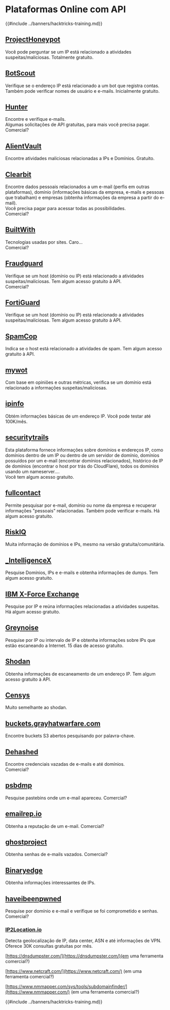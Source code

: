 # Plataformas Online com API

{{#include ../banners/hacktricks-training.md}}

## [ProjectHoneypot](https://www.projecthoneypot.org/)

Você pode perguntar se um IP está relacionado a atividades suspeitas/maliciosas. Totalmente gratuito.

## [**BotScout**](http://botscout.com/api.htm)

Verifique se o endereço IP está relacionado a um bot que registra contas. Também pode verificar nomes de usuário e e-mails. Inicialmente gratuito.

## [Hunter](https://hunter.io/)

Encontre e verifique e-mails.\
Algumas solicitações de API gratuitas, para mais você precisa pagar.\
Comercial?

## [AlientVault](https://otx.alienvault.com/api)

Encontre atividades maliciosas relacionadas a IPs e Domínios. Gratuito.

## [Clearbit](https://dashboard.clearbit.com/)

Encontre dados pessoais relacionados a um e-mail (perfis em outras plataformas), domínio (informações básicas da empresa, e-mails e pessoas que trabalham) e empresas (obtenha informações da empresa a partir do e-mail).\
Você precisa pagar para acessar todas as possibilidades.\
Comercial?

## [BuiltWith](https://builtwith.com/)

Tecnologias usadas por sites. Caro...\
Comercial?

## [Fraudguard](https://fraudguard.io/)

Verifique se um host (domínio ou IP) está relacionado a atividades suspeitas/maliciosas. Tem algum acesso gratuito à API.\
Comercial?

## [FortiGuard](https://fortiguard.com/)

Verifique se um host (domínio ou IP) está relacionado a atividades suspeitas/maliciosas. Tem algum acesso gratuito à API.

## [SpamCop](https://www.spamcop.net/)

Indica se o host está relacionado a atividades de spam. Tem algum acesso gratuito à API.

## [mywot](https://www.mywot.com/)

Com base em opiniões e outras métricas, verifica se um domínio está relacionado a informações suspeitas/maliciosas.

## [ipinfo](https://ipinfo.io/)

Obtém informações básicas de um endereço IP. Você pode testar até 100K/mês.

## [securitytrails](https://securitytrails.com/app/account)

Esta plataforma fornece informações sobre domínios e endereços IP, como domínios dentro de um IP ou dentro de um servidor de domínio, domínios possuídos por um e-mail (encontrar domínios relacionados), histórico de IP de domínios (encontrar o host por trás do CloudFlare), todos os domínios usando um nameserver....\
Você tem algum acesso gratuito.

## [fullcontact](https://www.fullcontact.com/)

Permite pesquisar por e-mail, domínio ou nome da empresa e recuperar informações "pessoais" relacionadas. Também pode verificar e-mails. Há algum acesso gratuito.

## [RiskIQ](https://www.spiderfoot.net/documentation/)

Muita informação de domínios e IPs, mesmo na versão gratuita/comunitária.

## [\_IntelligenceX](https://intelx.io/)

Pesquise Domínios, IPs e e-mails e obtenha informações de dumps. Tem algum acesso gratuito.

## [IBM X-Force Exchange](https://exchange.xforce.ibmcloud.com/)

Pesquise por IP e reúna informações relacionadas a atividades suspeitas. Há algum acesso gratuito.

## [Greynoise](https://viz.greynoise.io/)

Pesquise por IP ou intervalo de IP e obtenha informações sobre IPs que estão escaneando a Internet. 15 dias de acesso gratuito.

## [Shodan](https://www.shodan.io/)

Obtenha informações de escaneamento de um endereço IP. Tem algum acesso gratuito à API.

## [Censys](https://censys.io/)

Muito semelhante ao shodan.

## [buckets.grayhatwarfare.com](https://buckets.grayhatwarfare.com/)

Encontre buckets S3 abertos pesquisando por palavra-chave.

## [Dehashed](https://www.dehashed.com/data)

Encontre credenciais vazadas de e-mails e até domínios.\
Comercial?

## [psbdmp](https://psbdmp.ws/)

Pesquise pastebins onde um e-mail apareceu. Comercial?

## [emailrep.io](https://emailrep.io/key)

Obtenha a reputação de um e-mail. Comercial?

## [ghostproject](https://ghostproject.fr/)

Obtenha senhas de e-mails vazados. Comercial?

## [Binaryedge](https://www.binaryedge.io/)

Obtenha informações interessantes de IPs.

## [haveibeenpwned](https://haveibeenpwned.com/)

Pesquise por domínio e e-mail e verifique se foi comprometido e senhas. Comercial?

### [IP2Location.io](https://www.ip2location.io/)

Detecta geolocalização de IP, data center, ASN e até informações de VPN. Oferece 30K consultas gratuitas por mês.

[https://dnsdumpster.com/](https://dnsdumpster.com/)(em uma ferramenta comercial?)

[https://www.netcraft.com/](https://www.netcraft.com/) (em uma ferramenta comercial?)

[https://www.nmmapper.com/sys/tools/subdomainfinder/](https://www.nmmapper.com/) (em uma ferramenta comercial?)

{{#include ../banners/hacktricks-training.md}}
